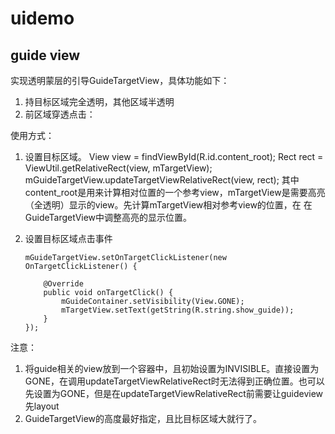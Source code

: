 # uidemo
## guide view

实现透明蒙层的引导GuideTargetView，具体功能如下：
 1. 持目标区域完全透明，其他区域半透明
 2. 前区域穿透点击：
 
使用方式：
 1. 设置目标区域。
    	View view = findViewById(R.id.content_root);
      Rect rect = ViewUtil.getRelativeRect(view, mTargetView);
    	mGuideTargetView.updateTargetViewRelativeRect(view, rect);
    其中content_root是用来计算相对位置的一个参考view，mTargetView是需要高亮（全透明）显示的view。先计算mTargetView相对参考view的位置，在
    在GuideTargetView中调整高亮的显示位置。
 2. 设置目标区域点击事件

   		mGuideTargetView.setOnTargetClickListener(new OnTargetClickListener() {
  
  			@Override
  			public void onTargetClick() {
  				mGuideContainer.setVisibility(View.GONE);
  				mTargetView.setText(getString(R.string.show_guide));
  			}
  		});
  		
注意：
  1. 将guide相关的view放到一个容器中，且初始设置为INVISIBLE。直接设置为GONE，在调用updateTargetViewRelativeRect时无法得到正确位置。也可以
  先设置为GONE，但是在updateTargetViewRelativeRect前需要让guideview先layout
  2. GuideTargetView的高度最好指定，且比目标区域大就行了。
